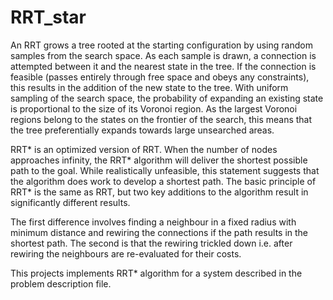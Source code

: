 # RRT_star

An RRT grows a tree rooted at the starting configuration by using random samples from the search space. As each sample is drawn, a connection is attempted between it and the nearest state in the tree. If the connection is feasible (passes entirely through free space and obeys any constraints), this results in the addition of the new state to the tree. With uniform sampling of the search space, the probability of expanding an existing state is proportional to the size of its Voronoi region. As the largest Voronoi regions belong to the states on the frontier of the search, this means that the tree preferentially expands towards large unsearched areas.

RRT* is an optimized version of RRT. When the number of nodes approaches infinity, the RRT* algorithm will deliver the shortest possible path to the goal. While realistically unfeasible, this statement suggests that the algorithm does work to develop a shortest path. The basic principle of RRT* is the same as RRT, but two key additions to the algorithm result in significantly different results.

The first difference involves finding a neighbour in a fixed radius with minimum distance and rewiring the connections if the path results in the shortest path. The second is that the rewiring trickled down i.e. after rewiring the neighbours are re-evaluated for their costs. 

This projects implements RRT* algorithm for a system described in the problem description file. 
